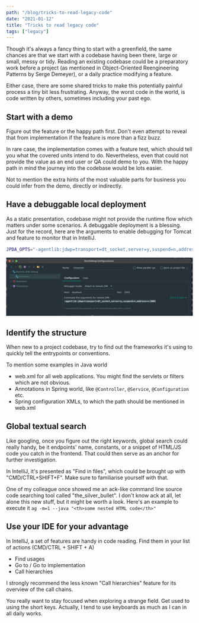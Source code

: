 ```yaml
---
path: "/blog/tricks-to-read-legacy-code"
date: "2021-01-12"
title: "Tricks to read legacy code"
tags: ["legacy"]
---
```


Though it's always a fancy thing to start with a greenfield, the same chances are that
we start with a codebase having been there, large or small, messy or tidy. Reading an existing
codebase could be a preparatory work before a project (as mentioned in Object-Oriented Reengineering
Patterns by Serge Demeyer), or a daily practice modifying a feature.

Either case, there are some shared tricks to make this potentially painful process a tiny bit less
frustrating. Anyway, the worst code in the world, is code written by others, sometimes including
your past ego. 

## Start with a demo

Figure out the feature or the happy path first. Don't even attempt to reveal that from 
implementation if the feature is more than a fizz buzz.

In rare case, the implementation comes with a feature test, which should tell you what the 
covered units intend to do. Nevertheless, even that could not provide the value as an end user or QA 
could demo to you. With the happy path in mind the journey into the codebase would be lots 
easier.

Not to mention the extra hints of the most valuable parts for business you could infer from
the demo, directly or indirectly.

## Have a debuggable local deployment 

As a static presentation, codebase might not provide the runtime flow which matters under some
scenarios. A debuggable deployment is a blessing. Just for the record, here are the arguments to 
enable debugging for Tomcat and feature to monitor that in IntelliJ. 

```bash
JPDA_OPTS="-agentlib:jdwp=transport=dt_socket,server=y,suspend=n,address=5006" $TOMCAT_HOME/bin/catalina.sh jpda start
```

![Set up remote debug](tricks-to-read-legacy-codes/intellij-debug.png)

## Identify the structure

When new to a project codebase, try to find out the frameworks it's using to quickly tell the
entrypoints or conventions. 

To mention some examples in Java world

- web.xml for all web applications. You might find the servlets or filters which are not obvious.
- Annotations in Spring world, like `@Controller`, `@Service`, `@Configuration` etc.
- Spring configuration XMLs, to which the path should be mentioned in web.xml


## Global textual search

Like googling, once you figure out the right keywords, global search could really handy, be it 
endpoints' name, constants, or a snippet of HTML/JS code you catch in the frontend. That could
then serve as an anchor for further investigation.

In IntelliJ, it's presented as "Find in files", which could be brought up with "CMD/CTRL+SHIFT+F".
Make sure to familiarise yourself with that.

One of my colleague once showed me an ack-like command line source code searching tool called 
"the_silver_bullet". I don't know ack at all, let alone this new stuff, but it might be worth a 
look. Here's an example to execute it `ag -m=1 --java "<th>some nested HTML code</th>"`

## Use your IDE for your advantage

In IntelliJ, a set of features are handy in code reading. Find them in your list of actions 
(CMD/CTRL + SHIFT + A)
- Find usages
- Go to / Go to implementation
- Call hierarchies 

I strongly recommend the less known "Call hierarchies" feature for its overview of the call chains.

You really want to stay focused when exploring a strange field. Get used to using the short 
keys. Actually, I tend to use keyboards as much as I can in all daily works. 
